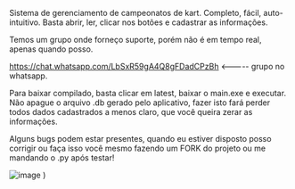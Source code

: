 Sistema de gerenciamento de campeonatos de kart.
Completo, fácil, auto-intuitivo.
Basta abrir, ler, clicar nos botões e cadastrar as informações.

Temos um grupo onde forneço suporte, porém não é em tempo real, apenas quando posso.

https://chat.whatsapp.com/LbSxR59gA4Q8gFDadCPzBh <----- grupo no whatsapp.

Para baixar compilado, basta clicar em latest, baixar o main.exe e executar.
Não apague o arquivo .db gerado pelo aplicativo, fazer isto fará perder todos dados cadastrados a menos claro, que você queira zerar as informações.

Alguns bugs podem estar presentes, quando eu estiver disposto posso corrigir ou faça isso você mesmo fazendo um FORK do projeto ou me mandando o .py após testar!

![image](https://github.com/user-attachments/assets/bd82df85-63ec-47b4-9e73-b88b170855b7)
)


